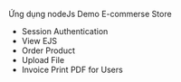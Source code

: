 Ứng dụng nodeJs Demo E-commerse Store 
- Session Authentication
- View EJS
- Order Product
- Upload File
- Invoice Print PDF for Users
